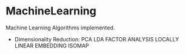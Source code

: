 # MachineLearning
Machine Learning Algorithms implemented.
- Dimensionality Reduction:
  PCA
  LDA
  FACTOR ANALYSIS
  LOCALLY LINEAR EMBEDDING
  ISOMAP

